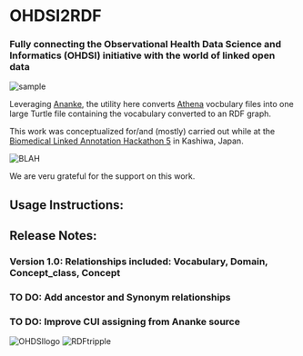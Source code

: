 # OHDSI2RDF

### Fully connecting the Observational Health Data Science and Informatics (OHDSI) initiative with the world of linked open data

![sample](http://www.jmbanda.com/sample_tripple.png)

Leveraging [Ananke](https://github.com/thepanacealab/OHDSIananke), the utility here converts [Athena](http://athena.ohdsi.org/) vocbulary files into one large Turtle file containing the vocabulary converted to an RDF graph.

This work was conceptualized for/and (mostly) carried out while at the [Biomedical Linked Annotation Hackathon 5](http://blah5.linkedannotation.org/) in Kashiwa, Japan.

![BLAH](http://www.jmbanda.com/customLogo.gif)

We are veru grateful for the support on this work.

## Usage Instructions:



## Release Notes: 

### Version 1.0:  Relationships included: Vocabulary, Domain, Concept_class, Concept

### TO DO: Add ancestor and Synonym relationships
### TO DO: Improve CUI assigning from Ananke source 

![OHDSIlogo](http://www.jmbanda.com/t-ohdsi-logo-only.png)
![RDFtripple](http://www.jmbanda.com/rdf.png)


